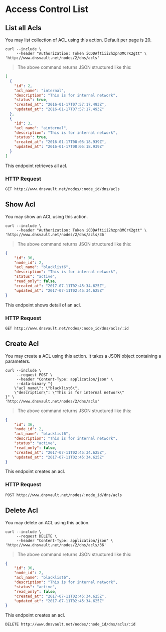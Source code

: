 # Access Control List

## List all Acls

You may list collection of ACL using this action. Default per page is 20.

```shell
curl --include \
     --header "Authorization: Token iCDDAftiii2hzpnQMCrK2gtt" \
'http://www.dnsvault.net/nodes/2/dns/acls'
```

> The above command returns JSON structured like this:

```json
[
  {
    "id": 2,
    "acl_name": "internal",
    "description": "This is for internal network",
    "status": true,
    "created_at": "2016-01-17T07:57:17.493Z",
    "updated_at": "2016-01-17T07:57:17.493Z"
  },
  {
    "id": 3,
    "acl_name": "ainternal",
    "description": "This is for internal network",
    "status": true,
    "created_at": "2016-01-17T08:05:18.939Z",
    "updated_at": "2016-01-17T08:05:18.939Z"
  }
]
```

This endpoint retrieves all acl.

### HTTP Request

`GET http://www.dnsvault.net/nodes/:node_id/dns/acls`

## Show Acl

You may show an ACL using this action. 

```shell
curl --include \
     --header "Authorization: Token iCDDAftiii2hzpnQMCrK2gtt" \
'http://www.dnsvault.net/nodes/2/dns/acls/36'
```

> The above command returns JSON structured like this:

```json
{
    "id": 36,
    "node_id": 2,
    "acl_name": "blacklist6",
    "description": "This is for internal network",
    "status": "active",
    "read_only": false,
    "created_at": "2017-07-11T02:45:34.625Z",
    "updated_at": "2017-07-11T02:45:34.625Z"
}
```

This endpoint shows detail of an acl.

### HTTP Request

`GET http://www.dnsvault.net/nodes/:node_id/dns/acls/:id`


## Create Acl

You may create a ACL using this action. It takes a JSON object containing a parameters.

```shell
curl --include \
     --request POST \
     --header "Content-Type: application/json" \
     --data-binary "{
    \"acl_name\": \"blacklist6\",
    \"description\": \"This is for internal network\"
}" \
'http://www.dnsvault.net/nodes/2/dns/acls'
```

> The above command returns JSON structured like this:

```json
{
    "id": 36,
    "node_id": 2,
    "acl_name": "blacklist6",
    "description": "This is for internal network",
    "status": "active",
    "read_only": false,
    "created_at": "2017-07-11T02:45:34.625Z",
    "updated_at": "2017-07-11T02:45:34.625Z"
}
```

This endpoint creates an acl.

### HTTP Request

`POST http://www.dnsvault.net/nodes/:node_id/dns/acls`

## Delete Acl

You may delete an ACL using this action.

```shell
curl --include \
     --request DELETE \
     --header "Content-Type: application/json" \
'http://www.dnsvault.net/nodes/2/dns/acls/36'
```

> The above command returns JSON structured like this:

```json
{
    "id": 36,
    "node_id": 2,
    "acl_name": "blacklist6",
    "description": "This is for internal network",
    "status": "active",
    "read_only": false,
    "created_at": "2017-07-11T02:45:34.625Z",
    "updated_at": "2017-07-11T02:45:34.625Z"
}
```

This endpoint creates an acl.

`DELETE http://www.dnsvault.net/nodes/:node_id/dns/acls/:id`